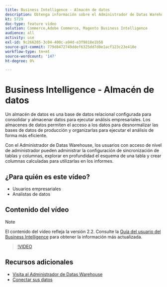 ```yaml
---
title: Business Intelligence - Almacén de datos
description: Obtenga información sobre el Administrador de Datas Warehouse, que está disponible para los usuarios administradores en Business Intelligence.
kt: 5729
doc-type: feature video
solution: Commerce,Adobe Commerce, Magento Business Intelligence
audience: all
activity: use
exl-id: 9c266205-3c04-400c-a94d-e3f9818e1b58
source-git-commit: 779d8472749ddef6325dd7d0e1acf123c23e418e
workflow-type: tm+mt
source-wordcount: '147'
ht-degree: 0%

---
```


# Business Intelligence - Almacén de datos

Un almacén de datos es una base de datos relacional configurada para consolidar y almacenar datos para ejecutar análisis empresariales. Los almacenes de datos permiten el acceso a los datos para desnormalizar las bases de datos de producción y organizarlas para ejecutar el análisis de forma más eficiente.

Con el Administrador de Datas Warehouse, los usuarios con acceso de nivel de administrador pueden administrar la configuración de sincronización de tablas y columnas, explorar en profundidad el esquema de una tabla y crear columnas calculadas para utilizarlas en los informes.

## ¿Para quién es este vídeo?

- Usuarios empresariales
- Analistas de datos

## Contenido del vídeo

>[!NOTE]
>
>El contenido del vídeo refleja la versión 2.2. Consulte la [Guía del usuario del Business Intelligence](https://docs.magento.com/mbi/) para obtener la información más actualizada.

>[!VIDEO](https://video.tv.adobe.com/v/35984?quality=12&learn=on)

## Recursos adicionales

- [Visita al Administrador de Datas Warehouse](https://docs.magento.com/mbi/data-analyst/data-warehouse-mgr/tour-dwm.html)
- [Conectar sus datos](https://docs.magento.com/mbi/data-analyst/importing-data/connecting-data/connecting-data.html)
